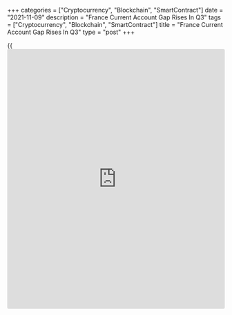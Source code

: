 +++
categories = ["Cryptocurrency", "Blockchain", "SmartContract"]
date = "2021-11-09"
description = "France Current Account Gap Rises In Q3"
tags = ["Cryptocurrency", "Blockchain", "SmartContract"]
title = "France Current Account Gap Rises In Q3"
type = "post"
+++

{{<iframe id="large-banner" src="https://www.bounty.group/#slide=9.0" width="100%" height="600" scrolling="no" style="border: 0px solid rgb(216, 221, 230); border-radius: 3px;">}}

France's current account deficit widened in the third quarter largely
due to the increase in the visible trade gap, the Bank of France
reported Tuesday.

The current account deficit totaled EUR 7.6 billion compared to a
shortfall of EUR 4.1 billion in the second quarter.

The trade in goods showed a deficit of EUR 18.5 billion, bigger than the
second quarter's EUR 13.9 billion deficit. On the other hand, the
surplus on services trade increased to EU 10.2 billion from EUR 8.5
billion in the prior quarter.

Primary and secondary income totaled EUR 0.7 billion versus EUR 1.3
billion in the second quarter.

The shortfall on financial account balance rose to -EUR 33.1 billion
from -EUR 18.0 billion in the second quarter.

In September 2021, the current account deficit stood at EUR 2.7 billion,
a deterioration of EUR 1.3 billion compared to August, data showed.

For comments and feedback [contact](https://www.playgroundfx.com/contact/): editorial@rtt[news](https://www.letsplayfx.com/blog/forex-news-website/).com

[Economic News][1]

 **What parts of the world are seeing the best (and worst) economic
performances lately? Click[here][2] to check out our [Econ Scorecard][2]
and find out! See up-to-the-moment [ranking](https://www.playgroundfx.com/blog/crypto-exchange-ranking/)s for the best and worst
performers in [GDP][3], [unemployment rate][4], [inflation][5] and much
more.**

   1. www.rtt[news](https://www.letsplayfx.com/blog/forex-news-website/).com/Content/EconomicNews.aspx
   2. www.rtt[news](https://www.letsplayfx.com/blog/forex-news-website/).com/economic-scorecard/world-rank/unemployment-rate/highest-performance.aspx
   3. www.rtt[news](https://www.letsplayfx.com/blog/forex-news-website/).com/economic-scorecard/world-rank/GDP/highest-performance.aspx
   4. www.rtt[news](https://www.letsplayfx.com/blog/forex-news-website/).com/economic-scorecard/world-rank/unemployment-rate/lowest-performance.aspx
   5. www.rtt[news](https://www.letsplayfx.com/blog/forex-news-website/).com/economic-scorecard/world-rank/CPI/highest-performance.aspx